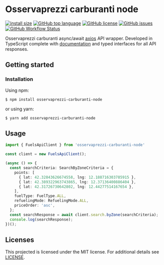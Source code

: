 # Osservaprezzi carburanti node

[![install size](https://packagephobia.com/badge?p=osservaprezzi-carburanti-node)](https://packagephobia.com/result?p=osservaprezzi-carburanti-node) [![GitHub top language](https://img.shields.io/github/languages/top/osservaprezzi-carburanti-node/osservaprezzi-carburanti-node?style=flat-square&logo=github)](https://github.com/telegraf/telegraf) [![GitHub license](https://img.shields.io/github/license/pater999/osservaprezzi-carburanti-node)](https://github.com/pater999/osservaprezzi-carburanti-node/blob/master/LICENSE) [![GitHub issues](https://img.shields.io/github/issues/pater999/osservaprezzi-carburanti-node)](https://github.com/osservaprezzi-carburanti-node/issues) [![GitHub Workflow Status](https://img.shields.io/github/workflow/status/pater999/osservaprezzi-carburanti-node/release)][github]

[github]: https://github.com/Pater999/osservaprezzi-carburanti-node

Osservaprezzi carburanti async/await [axios](https://github.com/axios/axios) API wrapper. Developed in TypeScript complete with [documentation](https://pater999.it/osservaprezzi-carburanti-node/) and typed interfaces for all API responses.

## Getting started

### Installation

Using npm:

```shellscript
$ npm install osservaprezzi-carburanti-node
```

or using yarn:

```shellscript
$ yarn add osservaprezzi-carburanti-node
```

## Usage

```typescript
import { FuelsApiClient } from 'osservaprezzi-carburanti-node'

const client = new FuelsApiClient();

(async () => {
  const searchCriteria: SearchByZoneCriteria = {
    points: [
      { lat: 42.32843626674558, lng: 12.188716303785915 },
      { lat: 42.389322963743865, lng: 12.37136400886404 },
      { lat: 42.31726730642802, lng: 12.44277514167654 },
    ],
    fuelType: FuelType.ALL,
    refuelingMode: RefuelingMode.ALL,
    priceOrder: 'asc',
  };
  const searchResponse = await client.search.byZone(searchCriteria);
  console.log(searchResponse);
})();
```

## Licenses

This projected is licensed under the MIT license. For additional details see [LICENSE](LICENSE).
